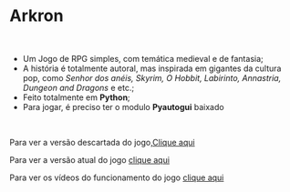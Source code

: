 <h1 style="font-align: center;">Arkron</h1>
<br>
<ul>
  <li>Um Jogo de RPG simples, com temática medieval e de fantasia;</li>
  <li>A história é totalmente autoral, mas inspirada em gigantes da cultura pop, como <i>Senhor dos anéis, Skyrim, O Hobbit, Labirinto, Annastria, Dungeon and Dragons</i> e etc.;</li>
  <li>Feito totalmente em <b>Python</b>;</li>
  <li>Para jogar, é preciso ter o modulo <b>Pyautogui</b> baixado</li>
</ul>
<br>
<p>Para ver a versão descartada do jogo,<a href="https://github.com/Blitk/Game-A-batalha-de-Heaven-Hill" target="_blanck">Clique aqui</a></p>
<p>Para ver a versão atual do jogo <a href="https://github.com/Blitk/Arkron/tree/master/Codes" target="_blanck">clique aqui</a></P>
<p>Para ver os vídeos do funcionamento do jogo <a href="https://www.youtube.com/channel/UC4e0-LG4LkB_eQ9GgOPM2tA" target="_blanck">clique aqui</a></p>

